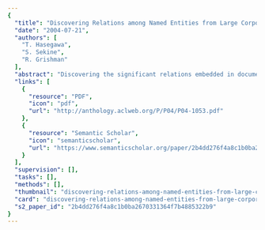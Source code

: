 ```yaml
---
{
  "title": "Discovering Relations among Named Entities from Large Corpora",
  "date": "2004-07-21",
  "authors": [
    "T. Hasegawa",
    "S. Sekine",
    "R. Grishman"
  ],
  "abstract": "Discovering the significant relations embedded in documents would be very useful not only for information retrieval but also for question answering and summarization. Prior methods for relation discovery, however, needed large annotated corpora which cost a great deal of time and effort. We propose an unsupervised method for relation discovery from large corpora. The key idea is clustering pairs of named entities according to the similarity of context words intervening between the named entities. Our experiments using one year of newspapers reveals not only that the relations among named entities could be detected with high recall and precision, but also that appropriate labels could be automatically provided for the relations.",
  "links": [
    {
      "resource": "PDF",
      "icon": "pdf",
      "url": "http://anthology.aclweb.org/P/P04/P04-1053.pdf"
    },
    {
      "resource": "Semantic Scholar",
      "icon": "semanticscholar",
      "url": "https://www.semanticscholar.org/paper/2b4dd276f4a8c1b0ba2670331364f7b4885322b9"
    }
  ],
  "supervision": [],
  "tasks": [],
  "methods": [],
  "thumbnail": "discovering-relations-among-named-entities-from-large-corpora-thumb.jpg",
  "card": "discovering-relations-among-named-entities-from-large-corpora-card.jpg",
  "s2_paper_id": "2b4dd276f4a8c1b0ba2670331364f7b4885322b9"
}
---
```



